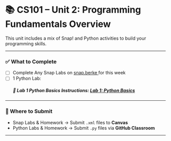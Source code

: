 # 📚 CS101 – Unit 2: Programming Fundamentals Overview

This unit includes a mix of Snap! and Python activities to build your programming skills.

---

### ✅ What to Complete
- [ ]  Complete Any Snap Labs on [snap.berke  ](https://snap.berkeley.edu/) for this week
- [ ]  1 Python Lab:
     ##### 📌 Lab 1 Python Basics Instructions: [Lab 1: Python Basics](Unit02_Fundamentals/Lab01/Lab01_Instruction_README.md)
---

### 📂 Where to Submit
- Snap Labs & Homework → Submit `.xml` files to **Canvas**
- Python Labs & Homework → Submit `.py` files via **GitHub Classroom**

---
